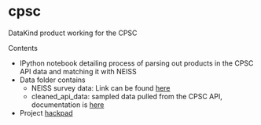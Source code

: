 # cpsc
DataKind product working for the CPSC

Contents

* IPython notebook detailing process of parsing out products in the CPSC API data and matching it with NEISS
* Data folder contains
  * NEISS survey data: Link can be found [here](http://www.cpsc.gov/Research--Statistics/NEISS-Injury-Data/)
  * cleaned_api_data: sampled data pulled from the CPSC API, documentation is [here](http://saferproducts.gov/faq-developers.aspx)
* Project [hackpad](https://cpsc.hackpad.com/CPSC-DKDC-Collaboration-rSCwrRtDtyx)
